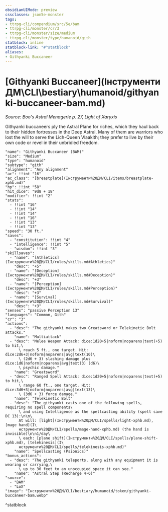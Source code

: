 ```yaml
---
obsidianUIMode: preview
cssclasses: json5e-monster
tags:
- ttrpg-cli/compendium/src/5e/bam
- ttrpg-cli/monster/cr/3
- ttrpg-cli/monster/size/medium
- ttrpg-cli/monster/type/humanoid/gith
statblock: inline
statblock-link: "#^statblock"
aliases:
- Githyanki Buccaneer
---
```

# [Githyanki Buccaneer](Інструменти ДМ\CLI\bestiary\humanoid/githyanki-buccaneer-bam.md)
*Source: Boo's Astral Menagerie p. 27, Light of Xaryxis*  

Githyanki buccaneers ply the Astral Plane for riches, which they haul back to their hidden fortresses in the Deep Astral. Many of them are warriors who lost the will to serve the Lich-Queen Vlaakith; they prefer to live by their own code or revel in their unbridled freedom.

```statblock
"name": "Githyanki Buccaneer (BAM)"
"size": "Medium"
"type": "humanoid"
"subtype": "gith"
"alignment": "Any alignment"
"ac": !!int "16"
"ac_class": "[breastplate](Інструменти%20ДМ/CLI/items/breastplate-xphb.md)"
"hp": !!int "58"
"hit_dice": "9d8 + 18"
"modifier": !!int "2"
"stats":
  - !!int "16"
  - !!int "14"
  - !!int "14"
  - !!int "16"
  - !!int "13"
  - !!int "13"
"speed": "30 ft."
"saves":
  - "constitution": !!int "4"
  - "intelligence": !!int "5"
  - "wisdom": !!int "3"
"skillsaves":
  - "name": "[Athletics](Інструменти%20ДМ/CLI/rules/skills.md#Athletics)"
    "desc": "+5"
  - "name": "[Deception](Інструменти%20ДМ/CLI/rules/skills.md#Deception)"
    "desc": "+3"
  - "name": "[Perception](Інструменти%20ДМ/CLI/rules/skills.md#Perception)"
    "desc": "+3"
  - "name": "[Survival](Інструменти%20ДМ/CLI/rules/skills.md#Survival)"
    "desc": "+3"
"senses": "passive Perception 13"
"languages": "Common, Gith"
"cr": "3"
"actions":
  - "desc": "The githyanki makes two Greatsword or Telekinetic Bolt attacks."
    "name": "Multiattack"
  - "desc": "Melee Weapon Attack: dice:1d20+5|noform|noparens|text(+5) to hit,\
      \ reach 5 ft., one target. Hit: dice:2d6+3|noform|noparens|avg|text(10)\
      \ (2d6 + 3) slashing damage plus dice:1d6|noform|noparens|avg|text(3) (d6)\
      \ psychic damage."
    "name": "Greatsword"
  - "desc": "Ranged Spell Attack: dice:1d20+5|noform|noparens|text(+5) to hit,\
      \ range 60 ft., one target. Hit: dice:3d6+3|noform|noparens|avg|text(13)\
      \ (3d6 + 3) force damage."
    "name": "Telekinetic Bolt"
  - "desc": "The githyanki casts one of the following spells, requiring no spell components\
      \ and using Intelligence as the spellcasting ability (spell save DC 13):\n\n\
      At will: [light](Інструменти%20ДМ/CLI/spells/light-xphb.md), [mage hand](І\
      нструменти%20ДМ/CLI/spells/mage-hand-xphb.md) (the hand is invisible)\n\n1/day\
      \ each: [plane shift](Інструменти%20ДМ/CLI/spells/plane-shift-xphb.md), [telekinesis](І\
      нструменти%20ДМ/CLI/spells/telekinesis-xphb.md)"
    "name": "Spellcasting (Psionics)"
"bonus_actions":
  - "desc": "The githyanki teleports, along with any equipment it is wearing or carrying,\
      \ up to 30 feet to an unoccupied space it can see."
    "name": "Astral Step (Recharge 4-6)"
"source":
  - "BAM"
  - "LoX"
"image": "Інструменти%20ДМ/CLI/bestiary/humanoid/token/githyanki-buccaneer-bam.webp"
```
^statblock